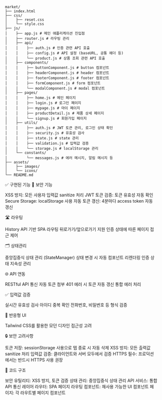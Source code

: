 ```
market/
├── index.html
├── css/
│    ├── reset.css
│    └── style.css
├── js/
│    ├── app.js # 메인 애플리케이션 진입점
│    ├── router.js # 라우팅 관리
│    ├── api/
│    │    ├── auth.js # 인증 관련 API 호출
│    │    ├── config.js # API 설정 (baseURL, 공통 헤더 등)
│    │    └── product.js # 상품 조회 관련 API 호출
│    ├── components/
│    │    ├── buttonComponent.js # button 컴포넌트
│    │    ├── headerComponent.js # header 컴포넌트
│    │    ├── footerComponent.js # footer 컴포넌트
│    │    ├── formComponent.js # form 컴포넌트
│    │    └── modalComponent.js # modal 컴포넌트
│    ├── pages/
│    │    ├── home.js # 메인 페이지
│    │    ├── login.js # 로그인 페이지
│    │    ├── mypage.js # 마이 페이지
│    │    ├── productDetail.js # 제품 상세 페이지
│    │    └── signup.js # 회원가입 페이지
│    ├── utils/
│    │    ├── auth.js # JWT 토큰 관리, 로그인 상태 확인
│    │    ├── security.js # 유효성 검사
│    │    ├── state.js # state 관리
│    │    ├── validation.js # 입력값 검증
│    │    └── storage.js # localStorage 관리
│    └── constants/
│         └── messages.js # 에러 메시지, 알림 메시지 등
├── assets/
│    ├── images/
│    └── icons/
└── README.md
```

✅ 구현된 기능
🔐 보안 기능

XSS 방지: 모든 사용자 입력값 sanitize 처리
JWT 토큰 검증: 토큰 유효성 자동 확인
Secure Storage: localStorage 사용
자동 토큰 갱신: 4분마다 access token 자동 갱신

🛣️ 라우팅

History API 기반 SPA 라우팅
뒤로가기/앞으로가기 지원
인증 상태에 따른 페이지 접근 제어

🗂️ 상태관리

중앙집중식 상태 관리 (StateManager)
상태 변경 시 자동 컴포넌트 리렌더링
인증 상태 지속성 관리

🌐 API 연동

RESTful API 통신
자동 토큰 첨부
401 에러 시 토큰 자동 갱신
통합 에러 처리

✅ 입력값 검증

실시간 유효성 검사
아이디 중복 확인
전화번호, 비밀번호 등 형식 검증

📱 반응형 UI

Tailwind CSS를 활용한 모던 디자인
접근성 고려

🔒 보안 고려사항

토큰 저장: sessionStorage 사용으로 탭 종료 시 자동 삭제
XSS 방지: 모든 출력값 sanitize 처리
입력값 검증: 클라이언트와 서버 모두에서 검증
HTTPS 필수: 프로덕션에서는 반드시 HTTPS 사용 권장

📂 코드 구조

보안 유틸리티: XSS 방지, 토큰 검증
상태 관리: 중앙집중식 상태 관리
API 서비스: 통합 API 통신 레이어
라우터: SPA 페이지 라우팅
컴포넌트: 재사용 가능한 UI 컴포넌트
페이지: 각 라우트별 페이지 컴포넌트
